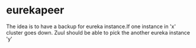 # eurekapeer
The idea is to have a backup for eureka instance.If one instance in 'x' cluster goes down. Zuul should be able to pick the another eureka instance 'y' 
